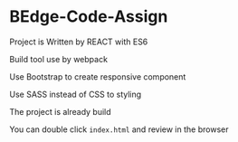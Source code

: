 # BEdge-Code-Assign

Project is Written by REACT with ES6

Build tool use by webpack

Use Bootstrap to create responsive component

Use SASS instead of CSS to styling

The project is already build

You can double click `index.html` and review in the browser
